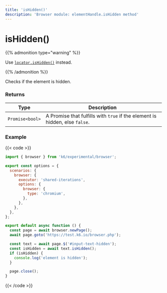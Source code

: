 ```yaml
---
title: 'isHidden()'
description: 'Browser module: elementHandle.isHidden method'
---
```


# isHidden()

{{% admonition type="warning" %}}

Use [`locator.isHidden()`](https://grafana.com/docs/k6/<K6_VERSION>/javascript-api/k6-experimental/browser/locator/ishidden/) instead.

{{% /admonition %}}

Checks if the element is hidden.

### Returns

| Type            | Description                                                                 |
| --------------- | --------------------------------------------------------------------------- |
| `Promise<bool>` | A Promise that fulfills with `true` if the element is hidden, else `false`. |

### Example

{{< code >}}

```javascript
import { browser } from 'k6/experimental/browser';

export const options = {
  scenarios: {
    browser: {
      executor: 'shared-iterations',
      options: {
        browser: {
          type: 'chromium',
        },
      },
    },
  },
};

export default async function () {
  const page = await browser.newPage();
  await page.goto('https://test.k6.io/browser.php');

  const text = await page.$('#input-text-hidden');
  const isHidden = await text.isHidden();
  if (isHidden) {  
    console.log('element is hidden');
  }

  page.close();
}
```

{{< /code >}}
